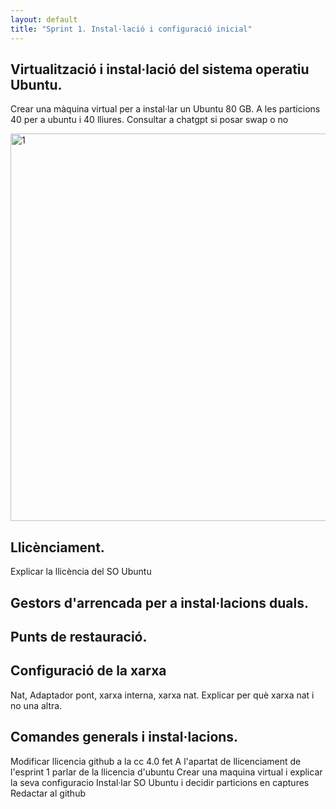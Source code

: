 ```yaml
---
layout: default
title: "Sprint 1. Instal·lació i configuració inicial"
---
```


## Virtualització i instal·lació del sistema operatiu Ubuntu.
Crear una màquina virtual per a instal·lar un Ubuntu 80 GB. A les particions 40 per a ubuntu i 40 lliures. Consultar a chatgpt si posar swap o no

<img width="944" height="620" alt="1" src="https://github.com/user-attachments/assets/bc5a10e6-8845-4b60-a7bd-9294cc1abdc8" />

## Llicènciament.
Explicar la llicència del SO Ubuntu 
## Gestors d'arrencada per a instal·lacions duals.
## Punts de restauració.
## Configuració de la xarxa
Nat, Adaptador pont, xarxa interna, xarxa nat. Explicar per què xarxa nat i no una altra. 
## Comandes generals i instal·lacions.

Modificar llicencia github a la cc 4.0 fet
A l'apartat de llicenciament de l'esprint 1 parlar de la llicencia d'ubuntu 
Crear una maquina virtual i explicar la seva configuracio
Instal·lar SO Ubuntu i decidir particions en captures
Redactar al github
